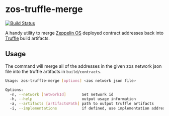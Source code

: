 # zos-truffle-merge

[![Build Status](https://travis-ci.org/MedXProtocol/zos-truffle-merge.svg?branch=master)](https://travis-ci.org/MedXProtocol/zos-truffle-merge)

A handy utility to merge [Zeppelin OS](https://zeppelinos.org/) deployed contract addresses back into [Truffle](https://truffleframework.com/) build artifacts.

## Usage

The command will merge all of the addresses in the given zos network json file into the truffle artifacts in `build/contracts`.

```bash
Usage: zos-truffle-merge [options] <zos network json file>

Options:
  -n, --network [networkId]       Set network id
  -h, --help                      output usage information
  -a, --artifacts [artifactsPath] path to output truffle artifacts
  -i, --implementations           if defined, use implementation addresses instead of proxy addresses
```
